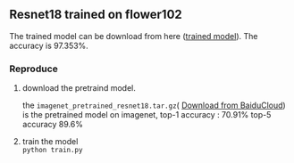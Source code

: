 ## Resnet18 trained on flower102 
The trained model can be download from here ([trained model](https://pan.baidu.com/s/1pLlwg9X)). The accuracy is 97.353%.


### Reproduce 
1. download the pretraind model.

	the `imagenet_pretrained_resnet18.tar.gz`( [Download from BaiduCloud](https://pan.baidu.com/s/1gf7rd0v)) is the pretrained model on imagenet, top-1 accuracy : 70.91%
 top-5 accuracy 89.6%

2. train the model   
`python train.py`

